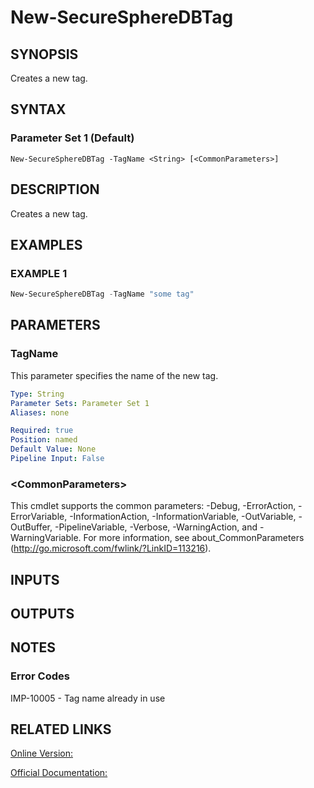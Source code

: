 ﻿# New-SecureSphereDBTag

## SYNOPSIS
Creates a new tag.

## SYNTAX

### Parameter Set 1 (Default)
```
New-SecureSphereDBTag -TagName <String> [<CommonParameters>]
```

## DESCRIPTION
Creates a new tag.

## EXAMPLES

### EXAMPLE 1

```powershell
New-SecureSphereDBTag -TagName "some tag"
```

## PARAMETERS

### TagName
This parameter specifies the name of the new tag.

```yaml
Type: String
Parameter Sets: Parameter Set 1
Aliases: none

Required: true
Position: named
Default Value: None
Pipeline Input: False
```

### \<CommonParameters\>
This cmdlet supports the common parameters: -Debug, -ErrorAction, -ErrorVariable, -InformationAction, -InformationVariable, -OutVariable, -OutBuffer, -PipelineVariable, -Verbose, -WarningAction, and -WarningVariable. For more information, see about_CommonParameters (http://go.microsoft.com/fwlink/?LinkID=113216).

## INPUTS

## OUTPUTS

## NOTES

### Error Codes
IMP-10005 - Tag name already in use

## RELATED LINKS

[Online Version:](https://github.com/akshinmustafayev/Documentation/MD)

[Official Documentation:](https://docs.imperva.com/bundle/v13.6-api-reference-guide/page/65841.htm)




